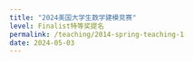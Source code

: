 ```yaml
---
title: "2024美国大学生数学建模竞赛"
level: Finalist特等奖提名
permalink: /teaching/2014-spring-teaching-1
date: 2024-05-03
---
```

